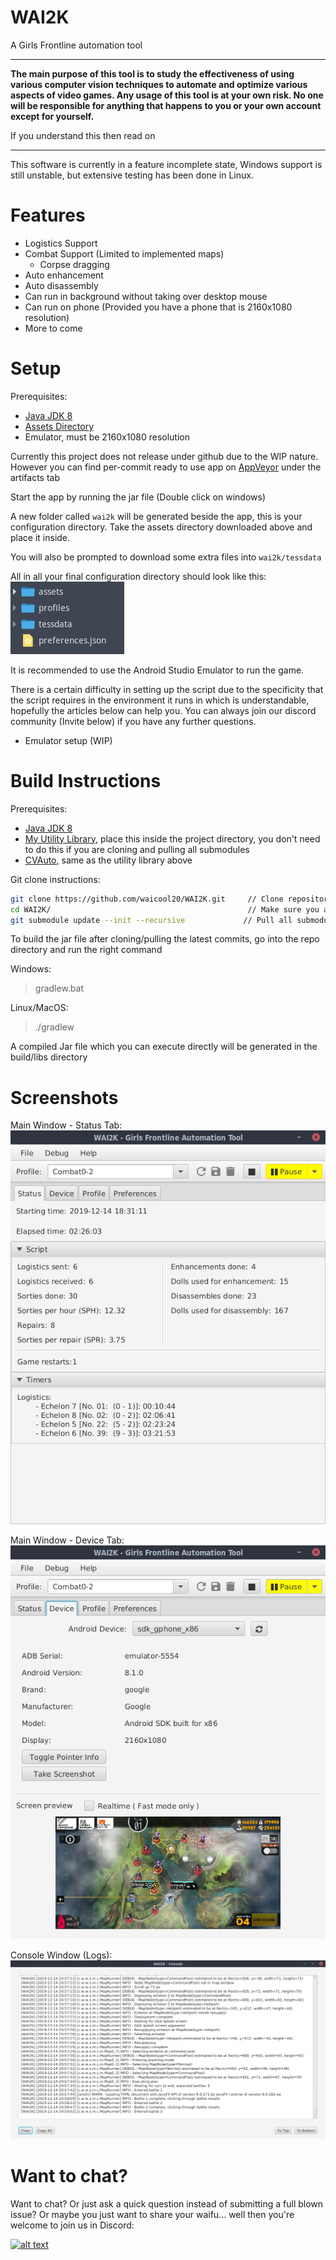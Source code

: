 # WAI2K

A Girls Frontline automation tool

---
**The main purpose of this tool is to study the effectiveness of using various computer vision techniques 
to automate and optimize various aspects of video games. Any usage of this tool is at your own risk. 
No one will be responsible for anything that happens to you or your own account except for yourself.**

If you understand this then read on

---

This software is currently in a feature incomplete state, Windows support is still unstable, but 
extensive testing has been done in Linux. 

# Features

- Logistics Support
- Combat Support (Limited to implemented maps)
  - Corpse dragging
- Auto enhancement
- Auto disassembly
- Can run in background without taking over desktop mouse
- Can run on phone (Provided you have a phone that is 2160x1080 resolution)
- More to come

# Setup

Prerequisites:

* [Java JDK 8](http://www.oracle.com/technetwork/java/javase/downloads/jdk8-downloads-2133151.html)
* [Assets Directory](https://github.com/waicool20/WAI2K/tree/master/assets)
* Emulator, must be 2160x1080 resolution

Currently this project does not release under github due to the WIP nature. However you can find per-commit
ready to use app on [AppVeyor](https://ci.appveyor.com/project/waicool20/wai2k) under the artifacts tab

Start the app by running the jar file (Double click on windows)

A new folder called `wai2k` will be generated beside the app, this is your configuration directory.
Take the assets directory downloaded above and place it inside.

You will also be prompted to download some extra files into `wai2k/tessdata`

All in all your final configuration directory should look like this:  
![Config Directory](screenshots/config-dir.png?raw=true)

It is recommended to use the Android Studio Emulator to run the game.

There is a certain difficulty in setting up the script due to the specificity that the script requires in the environment it runs in
which is understandable, hopefully the articles below can help you.
You can always join our discord community (Invite below) if you have any further questions.

- Emulator setup (WIP)

# Build Instructions

Prerequisites: 

* [Java JDK 8](http://www.oracle.com/technetwork/java/javase/downloads/jdk8-downloads-2133151.html)
* [My Utility Library](https://github.com/waicool20/waicoolUtils), place this inside the project directory, you don't need to do this if you are cloning and pulling all submodules
* [CVAuto](https://github.com/waicool20/CVAuto), same as the utility library above

Git clone instructions: 

```bash
git clone https://github.com/waicool20/WAI2K.git     // Clone repository, replace with ssh url if you prefer that  
cd WAI2K/                                            // Make sure you are in the WAI2K directory
git submodule update --init --recursive             // Pull all submodules, this includes the utility library and cvauto
```

To build the jar file after cloning/pulling the latest commits, go into the repo directory and run the right command

Windows:

> gradlew.bat

Linux/MacOS:

> ./gradlew

A compiled Jar file which you can execute directly will be generated in the build/libs directory

# Screenshots

Main Window - Status Tab:  
![Main Window - Status Tab](screenshots/main-status.png?raw=true)

Main Window - Device Tab:  
![Main Window - Device Tab](screenshots/main-device.png?raw=true)

Console Window (Logs):  
![Console Window](screenshots/console.png?raw=true)

# Want to chat?

Want to chat? Or just ask a quick question instead of submitting a full blown issue? Or maybe you just want to share your waifu...
well then you're welcome to join us in Discord:
 
[<img src="https://discordapp.com/assets/fc0b01fe10a0b8c602fb0106d8189d9b.png" alt="alt text" width="200px">](https://discord.gg/2tt5Der)


